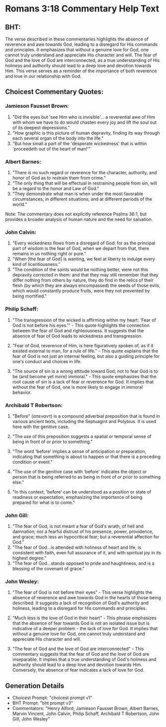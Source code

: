 # Romans 3:18 Commentary Help Text

## BHT:
The verse described in these commentaries highlights the absence of reverence and awe towards God, leading to a disregard for His commands and principles. It emphasizes that without a genuine love for God, one cannot truly understand and appreciate His character and will. The fear of God and the love of God are interconnected, as a true understanding of His holiness and authority should lead to a deep love and devotion towards Him. This verse serves as a reminder of the importance of both reverence and love in our relationship with God.

## Choicest Commentary Quotes:
### Jamieson Fausset Brown:
1. "Did the eyes but 'see Him who is invisible'... a reverential awe of Him with whom we have to do would chasten every joy and lift the soul out of its deepest depressions." 
2. "How graphic is this picture of human depravity, finding its way through each several organ of the body into the life."
3. "But how small a part of the 'desperate wickedness' that is within 'proceedeth out of the heart of man!'"

### Albert Barnes:
1. "There is no such regard or reverence for the character, authority, and honor of God as to restrain them from crime."
2. "The only thing that will be effectual in restraining people from sin, will be a regard to the honor and Law of God."
3. "They demonstrate what man is when under the most favorable circumstances; in different situations; and at different periods of the world."

Note: The commentary does not explicitly reference Psalms 36:1, but provides a broader analysis of human nature and the need for salvation.

### John Calvin:
1. "Every wickedness flows from a disregard of God: for as the principal part of wisdom is the fear of God, when we depart from that, there remains in us nothing right or pure."
2. "When [the fear of God] is wanting, we feel at liberty to indulge every kind of licentiousness."
3. "The condition of the saints would be nothing better, were not this depravity corrected in them: and that they may still remember that they differ nothing from others by nature, they do find in the relics of their flesh (by which they are always encompassed) the seeds of those evils, which would constantly produce fruits, were they not prevented by being mortified."

### Philip Schaff:
1. "The transgression of the wicked is affirming within my heart: 'Fear of God is not before his eyes.'" - This quote highlights the connection between the fear of God and righteousness. It suggests that the absence of fear of God leads to wickedness and transgression.

2. "Fear of God, reverence of Him, is here figuratively spoken of, as if it existed external to man, for a rule of life." - This quote explains that the fear of God is not just an internal feeling, but also a guiding principle for one's conduct and choices in life.

3. "The source of sin is a wrong attitude toward God; not to fear God is to be (and become yet more) immoral." - This quote emphasizes that the root cause of sin is a lack of fear or reverence for God. It implies that without the fear of God, one is more likely to engage in immoral behavior.

### Archibald T Robertson:
1. "Before" (απεναντ) is a compound adverbial preposition that is found in various ancient texts, including the Septuagint and Polybius. It is used here with the genitive case.

2. "The use of this preposition suggests a spatial or temporal sense of being in front of or prior to something."

3. "The word 'before' implies a sense of anticipation or preparation, indicating that something is about to happen or that there is a preceding condition or event."

4. "The use of the genitive case with 'before' indicates the object or person that is being referred to as being in front of or prior to something else."

5. "In this context, 'before' can be understood as a position or state of readiness or expectation, emphasizing the importance of being prepared for what is to come."

### John Gill:
1. "The fear of God, is not meant a fear of God's wrath, of hell and damnation; nor a fearful distrust of his presence, power, providence, and grace; much less an hypocritical fear; but a reverential affection for God."
2. "The fear of God...is attended with holiness of heart and life, is consistent with faith, even full assurance of it, and with spiritual joy in its highest degree."
3. "The fear of God...stands opposed to pride and haughtiness, and is a blessing of the covenant of grace."

### John Wesley:
1. "The fear of God is not before their eyes" - This verse highlights the absence of reverence and awe towards God in the hearts of those being described. It suggests a lack of recognition of God's authority and holiness, leading to a disregard for His commands and principles.

2. "Much less is the love of God in their heart" - This phrase emphasizes that the absence of fear towards God is not an isolated issue but is indicative of a deeper problem - the lack of love for God. It implies that without a genuine love for God, one cannot truly understand and appreciate His character and will.

3. "The fear of God and the love of God are interconnected" - This commentary suggests that the fear of God and the love of God are inseparable. It implies that a true understanding of God's holiness and authority should lead to a deep love and devotion towards Him. Conversely, the absence of fear indicates a lack of love for God.


## Generation Details
- Choicest Prompt: "choicest prompt v1"
- BHT Prompt: "bht prompt v3"
- Commentators: "Henry Alford, Jamieson Fausset Brown, Albert Barnes, Marvin Vincent, John Calvin, Philip Schaff, Archibald T Robertson, John Gill, John Wesley"
